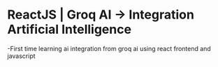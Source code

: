 # ReactJS | Groq AI -> Integration Artificial Intelligence

-First time learning ai integration from groq ai using react frontend and javascript
